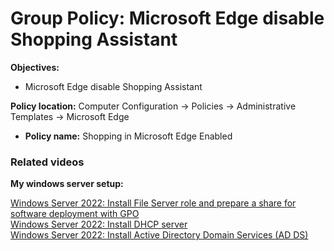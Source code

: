 # Group Policy: Microsoft Edge disable Shopping Assistant

<b>Objectives:</b>

* Microsoft Edge disable Shopping Assistant

<b>Policy location:</b> Computer Configuration -> Policies -> Administrative Templates -> Microsoft Edge

* <b>Policy name:</b> Shopping in Microsoft Edge Enabled

### Related videos

<b>My windows server setup:</b> <br />

[Windows Server 2022: Install File Server role and prepare a share for software deployment with GPO](https://youtu.be/jEWSdC2qwyA) <br />
[Windows Server 2022: Install DHCP server](https://youtu.be/8n0MD9stQis) <br />
[Windows Server 2022: Install Active Directory Domain Services (AD DS)](https://youtu.be/1cYewbW3Tl0) <br />
